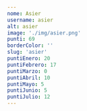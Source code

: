 ```yaml
---
nome: Asier
username: asier
alt: asier
image: './img/asier.png'
punti: 69
borderColor: ''
slug: 'asier'
puntiEnero: 20
puntiFebrero: 17
puntiMarzo: 0
puntiAbril: 10
puntiMayo: 5
puntiJunio: 5
puntiJulio: 12
---
```

